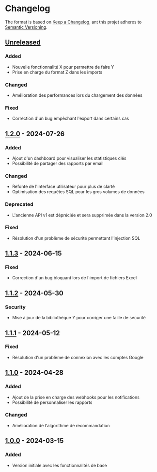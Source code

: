 # Changelog
<!--
Tous les changements notables de ce projet seront documentés dans ce fichier.

Le format est basé sur [Keep a Changelog](https://keepachangelog.com/en/1.0.0/),
et ce projet adhère au [Semantic Versioning](https://semver.org/spec/v2.0.0.html).
-->

The format is based on [Keep a Changelog](https://keepachangelog.com/en/1.0.0/),
ant this projet adheres to [Semantic Versioning](https://semver.org/spec/v2.0.0.html).

## [Unreleased]
### Added
- Nouvelle fonctionnalité X pour permettre de faire Y
- Prise en charge du format Z dans les imports

### Changed 
- Amélioration des performances lors du chargement des données

### Fixed
- Correction d'un bug empêchant l'export dans certains cas

## [1.2.0] - 2024-07-26
### Added
- Ajout d'un dashboard pour visualiser les statistiques clés
- Possibilité de partager des rapports par email

### Changed
- Refonte de l'interface utilisateur pour plus de clarté
- Optimisation des requêtes SQL pour les gros volumes de données

### Deprecated
- L'ancienne API v1 est dépréciée et sera supprimée dans la version 2.0

### Fixed 
- Résolution d'un problème de sécurité permettant l'injection SQL

## [1.1.3] - 2024-06-15 
### Fixed
- Correction d'un bug bloquant lors de l'import de fichiers Excel

## [1.1.2] - 2024-05-30
### Security
- Mise à jour de la bibliothèque Y pour corriger une faille de sécurité

## [1.1.1] - 2024-05-12
### Fixed
- Résolution d'un problème de connexion avec les comptes Google

## [1.1.0] - 2024-04-28
### Added
- Ajout de la prise en charge des webhooks pour les notifications
- Possibilité de personnaliser les rapports

### Changed
- Amélioration de l'algorithme de recommandation

## [1.0.0] - 2024-03-15
### Added
- Version initiale avec les fonctionnalités de base

[Unreleased]: https://example.com/compare/v1.2.0...HEAD
[1.2.0]: https://example.com/compare/v1.1.3...v1.2.0
[1.1.3]: https://example.com/compare/v1.1.2...v1.1.3
[1.1.2]: https://example.com/compare/v1.1.1...v1.1.2
[1.1.1]: https://example.com/compare/v1.1.0...v1.1.1
[1.1.0]: https://example.com/compare/v1.0.0...v1.1.0
[1.0.0]: https://example.com/releases/tag/v1.0.0

<!--
Cet exemple suit les bonnes pratiques recommandées :

- Utilisation des catégories `Added`, `Changed`, `Deprecated`, `Removed`, `Fixed`, `Security`
- Dates au format AAAA-MM-JJ
- Liens vers les comparaisons entre versions
- Mention de l'adhésion au Semantic Versioning

Le fichier est clair, bien structuré et facile à lire pour les utilisateurs
et contributeurs du projet.
-->
